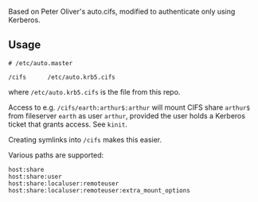 Based on Peter Oliver's auto.cifs, modified to authenticate only using Kerberos.

## Usage

```
# /etc/auto.master

/cifs      /etc/auto.krb5.cifs
```

where `/etc/auto.krb5.cifs` is the file from this repo.

Access to e.g. `/cifs/earth:arthur$:arthur` will mount CIFS share `arthur$` from fileserver `earth` as user `arthur`,
provided the user holds a Kerberos ticket that grants access.  See `kinit`.

Creating symlinks into `/cifs` makes this easier.

Various paths are supported:

```
host:share
host:share:user
host:share:localuser:remoteuser
host:share:localuser:remoteuser:extra_mount_options
```
